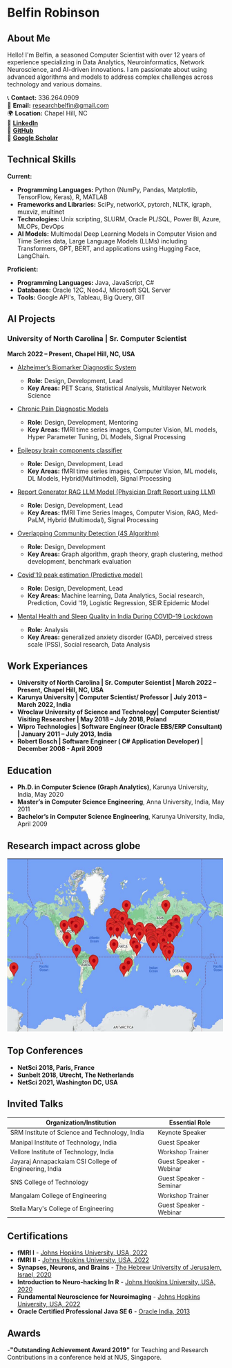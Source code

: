 # Belfin Robinson

## About Me
Hello! I'm Belfin, a seasoned Computer Scientist with over 12 years of experience specializing in Data Analytics, Neuroinformatics, Network Neuroscience, and AI-driven innovations. I am passionate about using advanced algorithms and models to address complex challenges across technology and various domains.

📞 **Contact:** 336.264.0909  
📧 **Email:** [researchbelfin@gmail.com](mailto:researchbelfin@gmail.com)  
🌍 **Location:** Chapel Hill, NC  
🔗 [**LinkedIn**](https://linkedin.com/in/belfin)  
🔗 [**GitHub**](https://github.com/belfinrv)  
🔗 [**Google Scholar**](https://scholar.google.com/citations?user=hXKhuLYAAAAJ&hl=en&authuser=1)  


## Technical Skills
**Current:**
- **Programming Languages:** Python (NumPy, Pandas, Matplotlib, TensorFlow, Keras), R, MATLAB
- **Frameworks and Libraries:** SciPy, networkX, pytorch, NLTK, igraph, muxviz, multinet
- **Technologies:** Unix scripting, SLURM, Oracle PL/SQL, Power BI, Azure, MLOPs, DevOps
- **AI Models:** Multimodal Deep Learning Models in Computer Vision and Time Series data, Large Language Models (LLMs) including Transformers, GPT, BERT, and applications using Hugging Face, LangChain.


**Proficient:**
- **Programming Languages:** Java, JavaScript, C#
- **Databases:** Oracle 12C, Neo4J, Microsoft SQL Server
- **Tools:** Google API's, Tableau, Big Query, GIT

## AI Projects
### University of North Carolina | Sr. Computer Scientist
**March 2022 – Present, Chapel Hill, NC, USA**
- [Alzheimer’s Biomarker Diagnostic System](https://github.com/belfinrv/AlzheimerBioMarker)
  - **Role:** Design, Development, Lead
  - **Key Areas:** PET Scans, Statistical Analysis, Multilayer Network Science
- [Chronic Pain Diagnostic Models](https://github.com/belfinrv/CronicpainMachineLearningfMRI)
  - **Role:** Design, Development, Mentoring
  - **Key Areas:** fMRI time series images, Computer Vision,  ML models, Hyper Parameter Tuning, DL Models, Signal Processing
- [Epilepsy brain components classifier](https://github.com/belfinrv/MultimodalDeepLearningClass)
  - **Role:** Design, Development, Lead
  - **Key Areas:** fMRI time series images, Computer Vision,  ML models, DL Models, Hybrid(Multimodel), Signal Processing
- [Report Generator RAG LLM Model (Physician Draft Report using LLM)](#)
  - **Role:** Design, Development, Lead
  - **Key Areas:** fMRI Time Series Images, Computer Vision, RAG, Med-PaLM, Hybrid (Multimodal), Signal Processing
- [Overlapping Community Detection (4S Algorithm)](https://github.com/belfinrv/4SAlgorithm)
  - **Role:** Design, Development
  - **Key Areas:** Graph algorithm, graph theory, graph clustering, method development, benchmark evaluation

- [Covid'19 peak estimation (Predictive model)](https://github.com/belfinrv/Covid19Peak)
    - **Role:** Design, Development, Lead
    - **Key Areas:** Machine learning, Data Analytics, Social research, Prediction, Covid '19, Logistic Regression, SEIR Epidemic Model
    
 - [Mental Health and Sleep Quality in India During COVID-19 Lockdown](https://github.com/belfinrv/MentalHealthGAD)
   - **Role:**  Analysis
   - **Key Areas:** generalized anxiety disorder (GAD), perceived stress scale (PSS), Social research, Data Analysis 
  
## Work Experiances
-  **University of North Carolina | Sr. Computer Scientist | March 2022 – Present, Chapel Hill, NC, USA**
-  **Karunya University | Computer Scientist/ Professor | July 2013 – March 2022, India**
-  **Wroclaw University of Science and Technology| Computer Scientist/ Visiting Researcher | May 2018 – July 2018, Poland**
-  **Wipro Technologies | Software Engineer (Oracle EBS/ERP Consultant) | January 2011 – July 2013, India**
-  **Robert Bosch | Software Engineer ( C# Application Developer) | December 2008 - April 2009**

## Education
- **Ph.D. in Computer Science (Graph Analytics)**, Karunya University, India, May 2020
- **Master’s in Computer Science Engineering**, Anna University, India, May 2011
- **Bachelor’s in Computer Science Engineering**, Karunya University, India, April 2009

## Research impact across globe
<img src="map.svg" alt="Research Impact" width="500" height="400">

## Top Conferences
- **NetSci 2018, Paris, France**
- **Sunbelt 2018, Utrecht, The Netherlands**
- **NetSci 2021, Washington DC, USA**

## Invited Talks

| Organization/Institution | Essential Role              |
|--------------------------|-----------------------------|
| SRM Institute of Science and Technology, India | Keynote Speaker |
| Manipal Institute of Technology, India | Guest Speaker |
| Vellore Institute of Technology, India | Workshop Trainer |
| Jayaraj Annapackaiam CSI College of Engineering, India | Guest Speaker - Webinar |
| SNS College of Technology | Guest Speaker - Seminar |
| Mangalam College of Engineering | Workshop Trainer |
| Stella Mary's College of Engineering | Guest Speaker - Webinar |

## Certifications
- **fMRI I** - [Johns Hopkins University, USA, 2022](https://www.coursera.org/account/accomplishments/verify/TBMYM5K6LFP2)
- **fMRI II** - [Johns Hopkins University, USA, 2022](https://www.coursera.org/account/accomplishments/verify/TBMYM5K6LFP2)
- **Synapses, Neurons, and Brains** - [The Hebrew University of Jerusalem, Israel, 2020](https://www.coursera.org/account/accomplishments/records/PG8DN2AY6PG8)
- **Introduction to Neuro-hacking In R** - [Johns Hopkins University, USA, 2020](https://www.coursera.org/account/accomplishments/verify/XVUM9KYJGG6E)
- **Fundamental Neuroscience for Neuroimaging** - [Johns Hopkins University, USA, 2022](https://www.coursera.org/account/accomplishments/verify/P3AMPDXF28QM)
- **Oracle Certified Professional Java SE 6** - [Oracle India, 2013](eCertificate.pdf)

## Awards

-**"Outstanding Achievement Award 2019"** for Teaching and Research Contributions in a conference held at NUS, Singapore.

